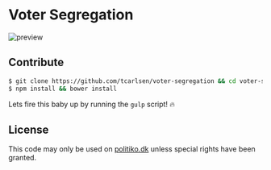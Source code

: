 # Voter Segregation

![preview](https://cloud.githubusercontent.com/assets/145288/5262689/0907e77e-7a29-11e4-9049-52f5c7e89fee.png)

## Contribute

```bash
$ git clone https://github.com/tcarlsen/voter-segregation && cd voter-segregation
$ npm install && bower install
```

Lets fire this baby up by running the `gulp` script! :fire:

## License

This code may only be used on [politiko.dk](http://www.politiko.dk) unless special rights have been granted.
